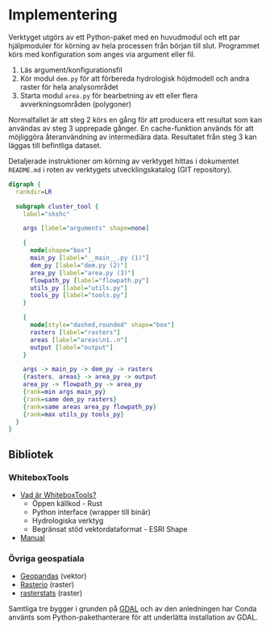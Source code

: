 # Implementering

Verktyget utgörs av ett Python-paket med en huvudmodul och ett par hjälpmoduler
för körning av hela processen från början till slut. Programmet körs med
konfiguration som anges via argument eller fil.

1. Läs argument/konfigurationsfil
2. Kör modul `dem.py` för att förbereda hydrologisk höjdmodell och andra raster för hela analysområdet
3. Starta modul `area.py` för bearbetning av ett eller flera avverkningsområden (polygoner)

Normalfallet är att steg 2 körs en gång för att producera ett resultat som kan
användas av steg 3 upprepade gånger. En cache-funktion används för att
möjliggöra återanvändning av intermediära data. Resultatet från steg 3 kan
läggas till befintliga dataset.

Detaljerade instruktioner om körning av verktyget hittas i dokumentet
`README.md` i roten av verktygets utvecklingskatalog (GIT repository).

```dot process
digraph {
  rankdir=LR

  subgraph cluster_tool {
    label="skshc"

    args [label="arguments" shape=none]

    {
      node[shape="box"]
      main_py [label="__main__.py (1)"]
      dem_py [label="dem.py (2)"]
      area_py [label="area.py (3)"]
      flowpath_py [label="flowpath.py"]
      utils_py [label="utils.py"]
      tools_py [label="tools.py"]
    }

    {
      node[style="dashed,rounded" shape="box"]
      rasters [label="rasters"]
      areas [label="areas\n1..n"]
      output [label="output"]
    }

    args -> main_py -> dem_py -> rasters
    {rasters, areas} -> area_py -> output
    area_py -> flowpath_py -> area_py
    {rank=min args main_py}
    {rank=same dem_py rasters}
    {rank=same areas area_py flowpath_py}
    {rank=max utils_py tools_py}
  }
}
```

## Bibliotek

### WhiteboxTools

- [Vad är WhiteboxTools?](https://www.whiteboxgeo.com/geospatial-software/)
  - Öppen källkod - Rust
  - Python interface (wrapper till binär)
  - Hydrologiska verktyg
  - Begränsat stöd vektordataformat - ESRI Shape
- [Manual](https://www.whiteboxgeo.com/manual/wbt_book/preface.html)

### Övriga geospatiala

- [Geopandas](https://geopandas.org) (vektor)
- [Rasterio](https://rasterio.readthedocs.io) (raster)
- [rasterstats](https://pythonhosted.org/rasterstats/) (raster)

Samtliga tre bygger i grunden på [GDAL](https://gdal.org/) och av den anledningen har Conda använts som Python-pakethanterare för att underlätta installation av GDAL.
